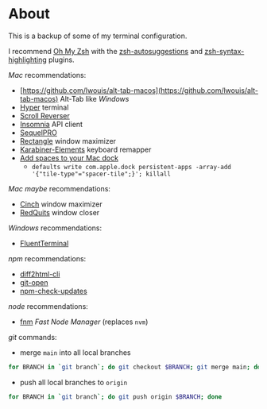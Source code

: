 # About

This is a backup of some of my terminal configuration.

I recommend [Oh My Zsh](https://ohmyz.sh/) with the [zsh-autosuggestions](https://github.com/zsh-users/zsh-autosuggestions) and [zsh-syntax-highlighting](https://github.com/zsh-users/zsh-syntax-highlighting) plugins.

*Mac* recommendations:
- [https://github.com/lwouis/alt-tab-macos](https://github.com/lwouis/alt-tab-macos) Alt-Tab like _Windows_
- [Hyper](https://hyper.is/) terminal
- [Scroll Reverser](https://pilotmoon.com/scrollreverser/)
- [Insomnia](https://insomnia.rest/) API client
- [SequelPRO](http://www.sequelpro.com/)
- [Rectangle](https://rectangleapp.com/) window maximizer
- [Karabiner-Elements](https://karabiner-elements.pqrs.org/) keyboard remapper
- [Add spaces to your Mac dock](https://www.imore.com/add-space-your-mac-dock)
    - `defaults write com.apple.dock persistent-apps -array-add '{"tile-type"="spacer-tile";}'; killall`

*Mac* _maybe_ recommendations:
- [Cinch](http://www.irradiatedsoftware.com/cinch/) window maximizer
- [RedQuits](http://www.carsten-mielke.com/redquits.html) window closer

*Windows* recommendations:
- [FluentTerminal](https://github.com/felixse/FluentTerminal)

*npm* recommendations:
- [diff2html-cli](https://github.com/rtfpessoa/diff2html-cli)
- [git-open](https://github.com/paulirish/git-open)
- [npm-check-updates](https://www.npmjs.com/package/npm-check-updates)

*node* recommendations:
- [fnm](https://github.com/Schniz/fnm) _Fast Node Manager_ (replaces `nvm`)

*git* commands:
- merge `main` into all local branches
```sh
for BRANCH in `git branch`; do git checkout $BRANCH; git merge main; done
``` 
- push all local branches to `origin`
```sh
for BRANCH in `git branch`; do git push origin $BRANCH; done
```
